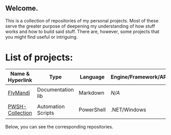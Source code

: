 ## Welcome.
This is a collection of repositories of my personal projects. Most of these serve the greater purpose of deepening my understanding of how stuff works and how to build said stuff.
There are, however, some projects that you might find useful or intriguing.

# List of projects:

| Name & Hyperlink                                  | Type              | Language  | Engine/Framework/API  | Status                       |
| ---                                               | ---               | ---       | ---                   | ---                          |
| [FlyMandi](https://github.com/FlyMandi/FlyMandi)  | Documentation lib | Markdown  | *N/A*                 | WIP :black_nib:           |
| [PWSH-Collection](https://github.com/FlyMandi/PWSH-Collection)| Automation Scripts| PowerShell| .NET/Windows          | WIP ✒️                       |

Below, you can see the corresponding repositories.
